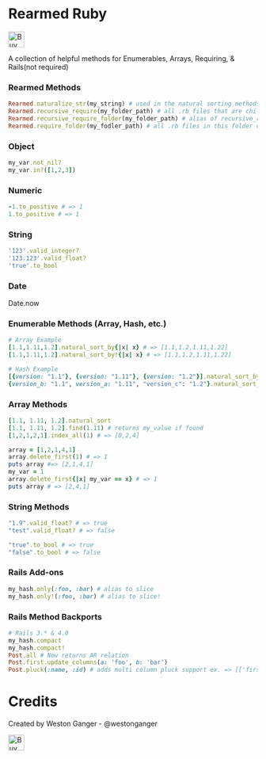 # Rearmed Ruby
<a href='https://ko-fi.com/A5071NK' target='_blank'><img height='32' style='border:0px;height:32px;' src='https://az743702.vo.msecnd.net/cdn/kofi1.png?v=a' border='0' alt='Buy Me a Coffee' /></a> 

A collection of helpful methods for Enumerables, Arrays, Requiring, & Rails(not required)

### Rearmed Methods
```ruby
Rearmed.naturalize_str(my_string) # used in the natural sorting methods
Rearmed.recursive_require(my_folder_path) # all .rb files that are children of this folder
Rearmed.recursive_require_folder(my_folder_path) # alias of recursive_require
Rearmed.require_folder(my_fodler_path) # all .rb files in this folder only
```

### Object
```ruby
my_var.not_nil?
my_var.in?([1,2,3])
```

### Numeric
```ruby
-1.to_positive # => 1
1.to_positive # => 1
```

### String
```ruby
'123'.valid_integer?
'123.123'.valid_float?
'true'.to_bool
```

### Date
Date.now

### Enumerable Methods (Array, Hash, etc.)
```ruby
# Array Example
[1.1,1.11,1.2].natural_sort_by{|x| x} # => [1.1,1.2,1.11,1.22]
[1.1,1.11,1.2].natural_sort_by!{|x| x} # => [1.1,1.2,1.11,1.22]

# Hash Example
[{version: "1.1"}, {version: "1.11"}, {version: "1.2"}].natural_sort_by{|x| x[:version]} # => [{version: "1.1"}, {version: "1.2"}, {version: "1.11"}, {version: "1.22"}]
{version_b: "1.1", version_a: "1.11", "version_c": "1.2"}.natural_sort_by!{|x| x[1]} # => {version_b: "1.1", version_c: "1.2", "version_a": "1.11"}
```

### Array Methods
```ruby
[1.1, 1.11, 1.2].natural_sort
[1.1, 1.11, 1.2].find(1.11) # returns my_value if found
[1,2,1,2,1].index_all(1) # => [0,2,4]

array = [1,2,1,4,1]
array.delete_first(1) # => 1
puts array #=> [2,1,4,1]
my_var = 1
array.delete_first{|x| my_var == x} # => 1
puts array # => [2,4,1]
```

### String Methods
```ruby
"1.9".valid_float? # => true
"test".valid_float? # => false

"true".to_bool # => true
"false".to_bool # => false
```

### Rails Add-ons
```ruby
my_hash.only(:foo, :bar) # alias to slice
my_hash.only!(:foo, :bar) # alias to slice!
```

### Rails Method Backports
```ruby
# Rails 3.* & 4.0 
my_hash.compact
my_hash.compact!
Post.all # Now returns AR relation
Post.first.update_columns(a: 'foo', b: 'bar')
Post.pluck(:name, :id) # adds multi column pluck support ex. => [['first', 1], ['second', 2], ['third', 3]]
```

# Credits
Created by Weston Ganger - @westonganger

<a href='https://ko-fi.com/A5071NK' target='_blank'><img height='32' style='border:0px;height:32px;' src='https://az743702.vo.msecnd.net/cdn/kofi1.png?v=a' border='0' alt='Buy Me a Coffee' /></a> 
